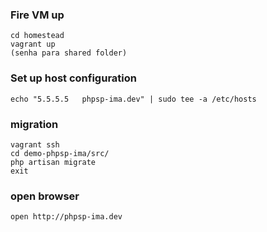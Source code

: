 ### Fire VM up

```
cd homestead
vagrant up
(senha para shared folder)
```

### Set up host configuration

```
echo "5.5.5.5   phpsp-ima.dev" | sudo tee -a /etc/hosts
```

### migration
```
vagrant ssh 
cd demo-phpsp-ima/src/ 
php artisan migrate
exit
```

### open browser
```
open http://phpsp-ima.dev

```